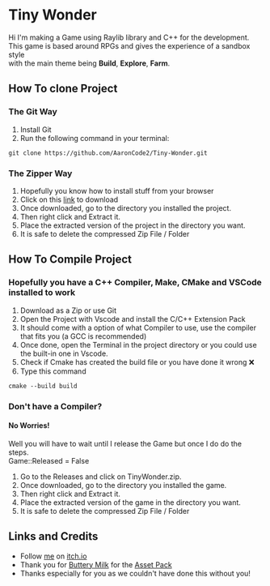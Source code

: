 # Tiny Wonder

Hi I'm making a Game using Raylib library and C++ for the development.  
This game is based around RPGs and gives the experience of a sandbox style  
with the main theme being **Build**, **Explore**, **Farm**.


## How To clone Project

### The Git Way

1. Install Git
2. Run the following command in your terminal:

```
git clone https://github.com/AaronCode2/Tiny-Wonder.git
```

### The Zipper Way

1. Hopefully you know how to install stuff from your browser  
2. Click on this [link](https://github.com/AaronCode2/Tiny-Wonder/archive/refs/heads/main.zip) to download  
3. Once downloaded, go to the directory you installed the project.
4. Then right click and Extract it.
5. Place the extracted version of the project in the directory you want.  
6. It is safe to delete the compressed Zip File / Folder

## How To Compile Project
### Hopefully you have a **C++ Compiler**, **Make**, **CMake** and **VSCode** installed to work

1. Download as a Zip or use Git
2. Open the Project with Vscode and install the C/C++ Extension Pack
3. It should come with a option of what Compiler to use, use the compiler that fits you (a GCC is recommended)
4. Once done, open the Terminal in the project directory or you could use the built-in one in Vscode.
5. Check if Cmake has created the build file or you have done it wrong ❌
6. Type this command

```
cmake --build build
```

### Don't have a Compiler?
#### No Worries!

Well you will have to wait until I release the Game but once I do do the steps.  
Game::Released = False  

1. Go to the Releases and click on TinyWonder.zip.  
2. Once downloaded, go to the directory you installed the game.
3. Then right click and Extract it.
4. Place the extracted version of the game in the directory you want.  
5. It is safe to delete the compressed Zip File / Folder


## Links and Credits

- Follow [me](https://messygear.itch.io/) on [itch.io](https://itch.io/)
- Thank you for [Buttery Milk](https://butterymilk.itch.io/) for the [Asset Pack](https://butterymilk.itch.io/tiny-wonder-farm-asset-pack)  
- Thanks especially for you as we couldn't have done this without you!